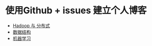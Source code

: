 # 使用Github + issues 建立个人博客
- [Hadoop 与 分布式](https://github.com/Sunalways/Blog/projects/1)
- [数据结构](https://github.com/Sunalways/Blog/projects/2)
- [机器学习](https://github.com/Sunalways/Blog/projects/3)
